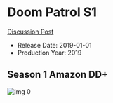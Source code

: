 # Doom Patrol S1

[Discussion Post](https://www.avsforum.com/threads/bass-eq-for-filtered-movies.2995212/post-59421054)

* Release Date: 2019-01-01
* Production Year: 2019

## Season 1 Amazon DD+

![img 0](https://i.imgur.com/0A4oQ11.jpg)

